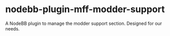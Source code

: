 # nodebb-plugin-mff-modder-support
A NodeBB plugin to manage the modder support section. Designed for our needs.
